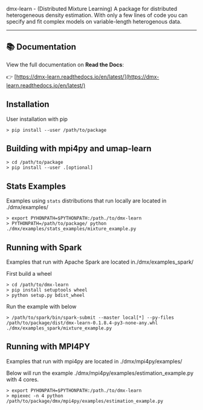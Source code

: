 dmx-learn - (Distributed Mixture Learning) A package for distributed heterogeneous density estimation. With only a few lines of code you can specify and fit complex models on variable-length heterogenous data.

--------------------------------------------------------------------------------

## 📚 Documentation
View the full documentation on **Read the Docs**:

👉 [https://dmx-learn.readthedocs.io/en/latest/](https://dmx-learn.readthedocs.io/en/latest/)

## Installation

User installation with pip
```
> pip install --user /path/to/package
```


## Building with mpi4py and umap-learn

```
> cd /path/to/package
> pip install --user .[optional]
```

## Stats Examples
Examples using `stats` distributions that run locally are located in ./dmx/examples/

```
> export PYHONPATH=$PYTHONPATH:/path./to/dmx-learn
> PYTHONPATH=/path/to/package/ python ./dmx/examples/stats_examples/mixture_example.py
```

## Running with Spark
Examples that run with Apache Spark are located in./dmx/examples_spark/

First build a wheel
```
> cd /path/to/dmx-learn
> pip install setuptools wheel
> python setup.py bdist_wheel
```

Run the example with below
```
> /path/to/spark/bin/spark-submit --master local[*] --py-files /path/to/package/dist/dmx-learn-0.1.8.4-py3-none-any.whl ./dmx/examples_spark/mixture_example.py
```

## Running with MPI4PY
Examples that run with mpi4py are located in ./dmx/mpi4py/examples/

Below will run the example ./dmx/mpi4py/examples/estimation_example.py with 4 cores.
```
> export PYHONPATH=$PYTHONPATH:/path./to/dmx-learn
> mpiexec -n 4 python /path/to/package/dmx/mpi4py/examples/estimation_example.py
```
